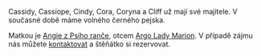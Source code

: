 Cassidy, Cassiope, Cindy, Cora, Coryna a Cliff už mají své  majitele. V současné době máme volného černého pejska.

Matkou je [Angie z Psího ranče](/nasi-psi#Angie), otcem [Argo Lady Marion](https://www.hovawart.cz/databaze/psi/info.php?id=7577).
V případě zájmu nás můžete [kontaktovat](/kontakt) a štěňátko si rezervovat.
